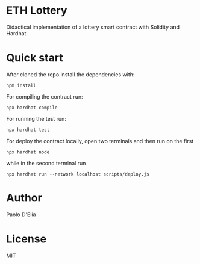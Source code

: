# ETH Lottery

Didactical implementation of a lottery smart contract with Solidity and Hardhat.

# Quick start 

After cloned the repo install the dependencies with: 
    
    npm install

For compiling the contract run:

    npx hardhat compile

For running the test run:

    npx hardhat test

For deploy the contract locally, open two terminals and then run on the first

    npx hardhat node

while in the second terminal run 

    npx hardhat run --network localhost scripts/deploy.js

# Author 

Paolo D'Elia

# License 

MIT

